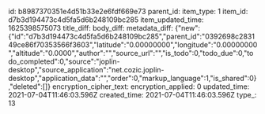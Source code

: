 id: b8987370351e4d51b33e2e6fdf669e73
parent_id: 
item_type: 1
item_id: d7b3d194473c4d5fa5d6b248109bc285
item_updated_time: 1625398575073
title_diff: 
body_diff: 
metadata_diff: {"new":{"id":"d7b3d194473c4d5fa5d6b248109bc285","parent_id":"0392698c283149ce86f70353566f3603","latitude":"0.00000000","longitude":"0.00000000","altitude":"0.0000","author":"","source_url":"","is_todo":0,"todo_due":0,"todo_completed":0,"source":"joplin-desktop","source_application":"net.cozic.joplin-desktop","application_data":"","order":0,"markup_language":1,"is_shared":0},"deleted":[]}
encryption_cipher_text: 
encryption_applied: 0
updated_time: 2021-07-04T11:46:03.596Z
created_time: 2021-07-04T11:46:03.596Z
type_: 13